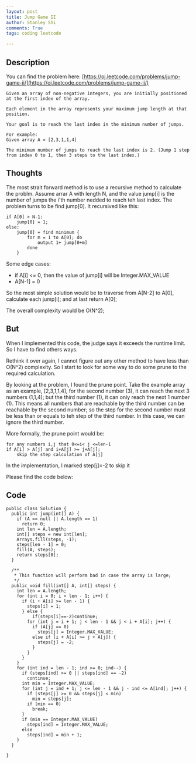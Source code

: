 ```yaml
---
layout: post
title: Jump Game II
author: Stanley Shi
comments: True
tags: coding leetcode

---
```


## Description
You can find the problem here: [https://oj.leetcode.com/problems/jump-game-ii/](https://oj.leetcode.com/problems/jump-game-ii/)

	Given an array of non-negative integers, you are initially positioned at the first index of the array.
	
	Each element in the array represents your maximum jump length at that position.
	
	Your goal is to reach the last index in the minimum number of jumps.
	
	For example:
	Given array A = [2,3,1,1,4]
	
	The minimum number of jumps to reach the last index is 2. (Jump 1 step from index 0 to 1, then 3 steps to the last index.)


## Thoughts
The most strait forward method is to use a recursive method to calculate the problm. Assume arrar A with length N, and the value jump[i] is the number of jumps the i'th number nedded to reach teh last index. The problem turns to be find jump[0]. It recursived like this: 

    if A[0] > N-1:
        jump[0] = 1; 
    else:
    	jump[0] = find minimum {
    	    for m = 1 to A[0]; do
    	    	output 1+ jump[0+m]
    	    done
    	}

Some edge cases:

+ if A[i] <= 0, then the value of jump[i] will be Integer.MAX_VALUE
+ A[N-1] = 0

So the most simple solution would be to traverse from A[N-2] to A[0], calculate each jump[i]; and at last return A[0];

The overall complexity would be O(N^2);

## But

When I implemented this code, the judge says it exceeds the runtime limit. So I have to find others ways.

Rethink it over again, I cannot figure out any other method to have less than O(N^2) complexity. So I start to look for some way to do some prune to the required calculation.

By looking at the problem, I found the prune point. Take the example array as an example, [2,3,1,1,4], for the second number (3), it can reach the next 3 numbers (1,1,4); but the third number (1), it can only reach the next 1 number (1). This means all numbers that are reachable by the third number can be reachable by the second number; so the step for the second number must be less than or equals to teh step of the third number. In this case, we can ignore the third number.

More formally, the prune point would be:

	for any numbers i,j that 0<=i< j <=len-1
	if A[i] > A[j] and i+A[j] >= j+A[j];
		skip the step calculation of A[j]
		
In the implementation, I marked step[j]=-2 to skip it

Please find the code below:

## Code

	public class Solution {
	  public int jump(int[] A) {
	    if (A == null || A.length == 1)
	      return 0;
	    int len = A.length;
	    int[] steps = new int[len];
	    Arrays.fill(steps, -1);
	    steps[len - 1] = 0;
	    fill(A, steps);
	    return steps[0];
	  }
	
	  /**
	   * This function will perform bad in case the array is large;	   
	   */
	  public void fill(int[] A, int[] steps) {
	    int len = A.length;
	    for (int i = 0; i < len - 1; i++) {
	      if (i + A[i] >= len - 1) {
	        steps[i] = 1;
	      } else {
	          if(steps[i]==-2)continue;
	        for (int j = i + 1; j < len - 1 && j < i + A[i]; j++) {
	          if (A[j] == 0)
	            steps[j] = Integer.MAX_VALUE;
	          else if (i + A[i] >= j + A[j]) {
	            steps[j] = -2;
	          }
	        }
	      }
	    }
	    for (int ind = len - 1; ind >= 0; ind--) {
	      if (steps[ind] >= 0 || steps[ind] == -2)
	        continue;
	      int min = Integer.MAX_VALUE;
	      for (int j = ind + 1; j <= len - 1 && j - ind <= A[ind]; j++) {
	        if (steps[j] >= 0 && steps[j] < min)
	          min = steps[j];
	        if (min == 0)
	          break;
	      }
	      if (min == Integer.MAX_VALUE)
	        steps[ind] = Integer.MAX_VALUE;
	      else
	        steps[ind] = min + 1;
	    }
	  }
	
	}
